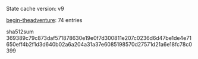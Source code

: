 State cache version: v9

[begin-theadventure](https://github.com/begin-theadventure): 74 entries

sha512sum 369389c79c873daf571878630e19e0f7d300811e207c0236d6d47be1de4e71650eff4b2f1d3d640b02a6a204a31a37e6085198570d27571d21a6e18fc78c0399
